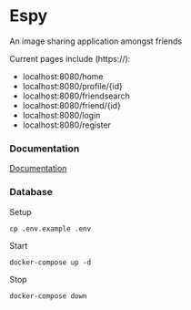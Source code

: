 # Espy

An image sharing application amongst friends

Current pages include (https://):
- localhost:8080/home
- localhost:8080/profile/{id}
- localhost:8080/friendsearch
- localhost:8080/friend/{id}
- localhost:8080/login
- localhost:8080/register

### Documentation
[Documentation](https://drive.google.com/file/d/1iz8zC2CdMfNpPhiBqdHCrULn53NWbbqh/view?usp=sharing)

### Database
Setup
```
cp .env.example .env
```

Start
```
docker-compose up -d
```

Stop
```
docker-compose down
```